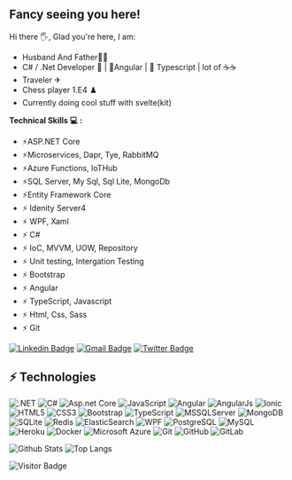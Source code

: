 ## Fancy seeing you here!

Hi there 🖐, Glad you're here, I am: 
 -  Husband And Father🙋‍♂️
 -  C# / .Net Developer 🚀 |  🧡Angular | 🧡 Typescript | lot of ☕☕
 -  Traveler ✈
 -  Chess player 1.E4 ♟️
 -  Currently doing cool stuff with svelte(kit)

**Technical  Skills  💻 :**
  - ⚡ASP.NET Core
  - ⚡Microservices, Dapr, Tye, RabbitMQ
  - ⚡Azure Functions,  IoTHub
  - ⚡SQL Server, My Sql, Sql Lite, MongoDb
  - ⚡Entity Framework Core
  - ⚡ Idenity Server4
  - ⚡ WPF, Xaml
  - ⚡ C#
  - ⚡ IoC, MVVM, UOW, Repository
  - ⚡ Unit testing, Intergation Testing
  - ⚡ Bootstrap
  - ⚡ Angular
  - ⚡ TypeScript, Javascript
  - ⚡ Html, Css, Sass 
  - ⚡ Git

[![Linkedin Badge](https://img.shields.io/badge/-benzara.tahar-blue?style=?style=flat-square&logo=appveyor&logo=Linkedin&logoColor=white&link=https://www.linkedin.com/in/belahcen-benzara-tahar/)](https://www.linkedin.com/in/belahcen-benzara-tahar/)
[![Gmail Badge](https://img.shields.io/badge/benzara.tahar@gmail.com-c14438?style=?style=flat-square&logo=appveyor&logo=Gmail&logoColor=white&link=mailto:benzara.tahar@gmail.com)](mailto:benzara.tahar@gmail.com)
[![Twitter Badge](https://img.shields.io/twitter/follow/BenzaraTahar?style=social)](https://twitter.com/BenzaraTahar)

## ⚡ Technologies

![.NET](https://img.shields.io/badge/-dotnet-blue?style=plastic&logo=.net)
![C#](https://img.shields.io/badge/-CSharp-orange?style=plastic&logo=c)
![Asp.net Core](https://img.shields.io/badge/-Asp?style=plastic&logo=asp)
![JavaScript](https://img.shields.io/badge/-JavaScript-black?style=plastic&logo=javascript)
![Angular](https://img.shields.io/badge/-Angular-red?style=plastic&logo=Angular)
![AngularJs](https://img.shields.io/badge/-AngularJs-red?style=plastic&logo=AngularJs)
![Ionic](https://img.shields.io/badge/-Ionic-black?style=plastic&logo=Ionic)
![HTML5](https://img.shields.io/badge/-HTML5-E34F26?style=plastic&logo=html5&logoColor=white)
![CSS3](https://img.shields.io/badge/-CSS3-1572B6?style=plastic&logo=css3)
![Bootstrap](https://img.shields.io/badge/-Bootstrap-563D7C?style=plastic&logo=bootstrap)
![TypeScript](https://img.shields.io/badge/-TypeScript-007ACC?style=plastic&logo=typescript)
![MSSQLServer](https://img.shields.io/badge/-SQLServer-black?style=plastic&logo=microsoftsqlserver)
![MongoDB](https://img.shields.io/badge/-MongoDB-black?style=plastic&logo=mongodb)
![SQLite](https://img.shields.io/badge/-sqlite-red?style=plastic&logo=sqlite)
![Redis](https://img.shields.io/badge/-Redis-black?style=plastic&logo=Redis)
![ElasticSearch](https://img.shields.io/badge/-ElasticSearch-005571?style=plastic&logo=elasticsearch)
![WPF](https://img.shields.io/badge/-wpf-00599C?style=plastic&logo=windows)
![PostgreSQL](https://img.shields.io/badge/-PostgreSQL-336791?style=plastic&logo=postgresql)
![MySQL](https://img.shields.io/badge/-MySQL-black?style=plastic&logo=mysql)
![Heroku](https://img.shields.io/badge/-Heroku-430098?style=plastic&logo=heroku)
![Docker](https://img.shields.io/badge/-Docker-black?style=plastic&logo=docker)
![Microsoft Azure](https://img.shields.io/badge/Microsoft%20Azure-232F7E?style=plastic&logo=microsoft-azure)
![Git](https://img.shields.io/badge/-Git-black?style=plastic&logo=git)
![GitHub](https://img.shields.io/badge/-GitHub-181717?style=plastic&logo=github)
![GitLab](https://img.shields.io/badge/-GitLab-FCA121?style=plastic&logo=gitlab)

![Github Stats](https://github-readme-stats.vercel.app/api?username=benzara-tahar&count_private=true&show_icons=true&include_all_commits=true)
![Top Langs](https://github-readme-stats.vercel.app/api/top-langs/?username=benzara-tahar&hide=TeX&layout=compact)

![Visitor Badge](https://visitor-badge.laobi.icu/badge?page_id=benzara-tahar)
